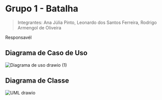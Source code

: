 # Grupo 1 - Batalha
> Integrantes: Ana Júlia Pinto, Leonardo dos Santos Ferreira, Rodrigo Armengol de Oliveira

Responsavél 

## Diagrama de Caso de Uso
![Diagrama de uso drawio (1)](https://github.com/user-attachments/assets/a6409936-06e7-4556-a747-a18df53f3b1f)

## Diagrama de Classe
![UML drawio](https://github.com/user-attachments/assets/949015d6-6bc2-463e-985d-b91cf009850b)

